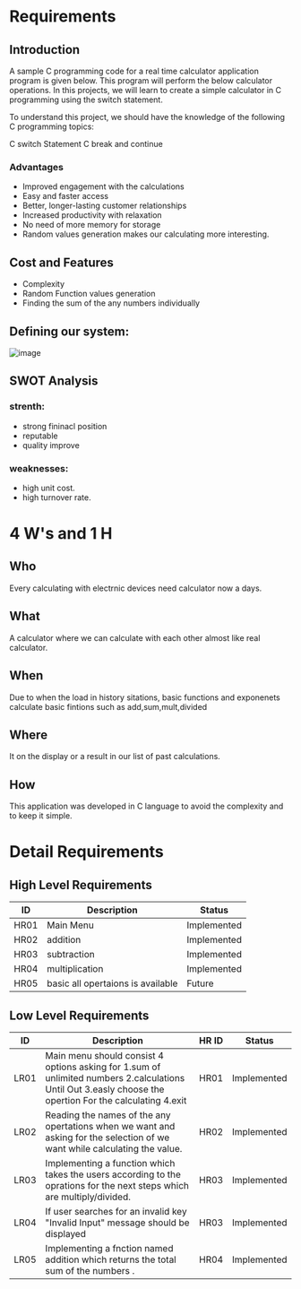 ﻿# Requirements

 ## Introduction
A sample C programming code for a real time calculator application program is given below. This program will perform the below calculator operations.
In this projects, we will learn to create a simple calculator in C programming using the switch statement.

To understand this project, we should have the knowledge of the following C programming topics:

C switch Statement
C break and continue


### Advantages

 - Improved engagement with the calculations
 - Easy and faster access 
 - Better, longer-lasting customer relationships
 - Increased productivity with relaxation
 - No need of more memory for storage 
 - Random values generation makes our calculating more interesting.

 
## Cost and Features
 - Complexity 
 - Random Function values generation
 - Finding the sum of the any numbers individually
 

##  Defining our system:

![image](https://user-images.githubusercontent.com/47742185/132338503-ac5566c9-2593-4455-8089-13e96fc07cfb.png)


## SWOT Analysis
### strenth:
- strong fininacl position
- reputable
- quality improve
### weaknesses:
- high unit cost.
- high turnover rate.



# 4 W's and 1 H

## Who
Every calculating  with electrnic devices need calculator now a days.

## What
A  calculator where we can calculate with each other almost like real calculator.

## When

Due to when the load in history sitations, basic functions and exponenets calculate basic fintions such as add,sum,mult,divided

## Where

It on the display or a result in our list of past calculations.

## How

This application was developed in C language to avoid the complexity and to keep it simple. 


# Detail Requirements

## High Level Requirements
| ID | Description | Status |
|--|--|--|
| HR01 |Main Menu  | Implemented |
| HR02 | addition | Implemented |
| HR03 | subtraction |  Implemented |
| HR04 | multiplication |  Implemented |
| HR05 | basic all opertaions is available  | Future |


## Low Level Requirements 

| ID | Description | HR ID | Status |
|--|--|--|--|
| LR01 |Main menu should consist 4 options asking for 1.sum of unlimited numbers 2.calculations Until Out 3.easly choose the opertion For the calculating 4.exit  | HR01| Implemented |
| LR02 | Reading the names of the any opertations when we want and asking for the selection of we want while calculating the value. | HR02| Implemented |
 LR03 | Implementing a function which takes the users according to the oprations for the next steps which are multiply/divided. | HR03| Implemented |
| LR04 | If user searches for an invalid key "Invalid Input" message should be displayed | HR03| Implemented |
| LR05 |Implementing a fnction named addition which returns the total sum of the numbers . | HR04| Implemented |


